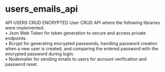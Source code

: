 # users_emails_api
API USERS CRUD ENCRYPTED
User CRUD API where the following libraries were implemented:<br>
• Json Web Token for token generation to secure and access private endpoints.<br>
• Bcrypt for generating encrypted passwords, handling password creation when a new user is created, and comparing the entered password with the encrypted password during login.<br>
• Nodemailer for sending emails to users for account verification and password reset.
